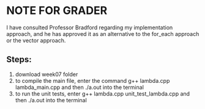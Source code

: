 # NOTE FOR GRADER

I have consulted Professor Bradford regarding my implementation approach, and he has approved it as an alternative to the for_each approach or the vector approach.

## Steps:
1. download week07 folder
2. to compile the main file, enter the command g++ lambda.cpp lambda_main.cpp and then ./a.out into the terminal
3. to run the unit tests, enter g++ lambda.cpp unit_test_lambda.cpp and then ./a.out into the terminal